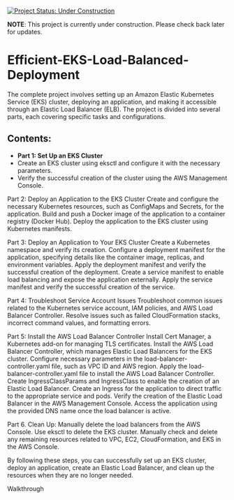 
[![Project Status: Under Construction](https://img.shields.io/badge/Project%20Status-Under%20Construction-yellow)](https://github.com/YavorMarkov/Efficient-EKS-Load-Balanced-Deployment/)


**NOTE**: This project is currently under construction. Please check back later for updates.



# Efficient-EKS-Load-Balanced-Deployment

The complete project involves setting up an Amazon Elastic Kubernetes Service (EKS) cluster, deploying an application, and making it accessible through an Elastic Load Balancer (ELB). The project is divided into several parts, each covering specific tasks and configurations.

## Contents:



- **Part 1: Set Up an EKS Cluster**
- Create an EKS cluster using eksctl and configure it with the necessary parameters.
- Verify the successful creation of the cluster using the AWS Management Console.

Part 2: Deploy an Application to the EKS Cluster
Create and configure the necessary Kubernetes resources, such as ConfigMaps and Secrets, for the application.
Build and push a Docker image of the application to a container registry (Docker Hub).
Deploy the application to the EKS cluster using Kubernetes manifests.

Part 3: Deploy an Application to Your EKS Cluster
Create a Kubernetes namespace and verify its creation.
Configure a deployment manifest for the application, specifying details like the container image, replicas, and environment variables.
Apply the deployment manifest and verify the successful creation of the deployment.
Create a service manifest to enable load balancing and expose the application externally.
Apply the service manifest and verify the successful creation of the service.

Part 4: Troubleshoot Service Account Issues
Troubleshoot common issues related to the Kubernetes service account, IAM policies, and AWS Load Balancer Controller.
Resolve issues such as failed CloudFormation stacks, incorrect command values, and formatting errors.

Part 5: Install the AWS Load Balancer Controller
Install Cert Manager, a Kubernetes add-on for managing TLS certificates.
Install the AWS Load Balancer Controller, which manages Elastic Load Balancers for the EKS cluster.
Configure necessary parameters in the load-balancer-controller.yaml file, such as VPC ID and AWS region.
Apply the load-balancer-controller.yaml file to install the AWS Load Balancer Controller.
Create IngressClassParams and IngressClass to enable the creation of an Elastic Load Balancer.
Create an Ingress for the application to direct traffic to the appropriate service and pods.
Verify the creation of the Elastic Load Balancer in the AWS Management Console.
Access the application using the provided DNS name once the load balancer is active.

Part 6. Clean Up:
Manually delete the load balancers from the AWS Console.
Use eksctl to delete the EKS cluster.
Manually check and delete any remaining resources related to VPC, EC2, CloudFormation, and EKS in the AWS Console.

By following these steps, you can successfully set up an EKS cluster, deploy an application, create an Elastic Load Balancer, and clean up the resources when they are no longer needed.

Walkthrough



